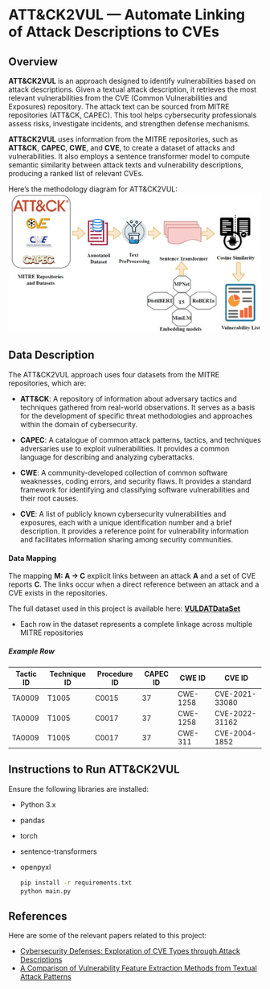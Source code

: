 # ATT&CK2VUL — Automate Linking of Attack Descriptions to CVEs

## Overview
**ATT&CK2VUL** is an approach designed to identify vulnerabilities based on attack descriptions. Given a textual attack description, it retrieves the most relevant vulnerabilities from the CVE (Common Vulnerabilities and Exposures) repository. The attack text can be sourced from MITRE repositories (ATT&CK, CAPEC). This tool helps cybersecurity professionals assess risks, investigate incidents, and strengthen defense mechanisms.

**ATT&CK2VUL** uses information from the MITRE repositories, such as **ATT&CK**, **CAPEC**, **CWE**, and **CVE**, to create a dataset of attacks and vulnerabilities. It also employs a sentence transformer model to compute semantic similarity between attack texts and vulnerability descriptions, producing a ranked list of relevant CVEs.

Here’s the methodology diagram for ATT&CK2VUL:
![Methodology Diagram](Methodology.JPG?raw=true)


## Data Description

The ATT&CK2VUL approach uses four datasets from the MITRE repositories, which are:

- **ATT&CK**: A repository of information about adversary tactics and techniques gathered from real-world observations. It serves as a basis for the development of specific threat methodologies and approaches within the domain of cybersecurity.
  
- **CAPEC**: A catalogue of common attack patterns, tactics, and techniques adversaries use to exploit vulnerabilities. It provides a common language for describing and analyzing cyberattacks.
  
- **CWE**: A community-developed collection of common software weaknesses, coding errors, and security flaws. It provides a standard framework for identifying and classifying software vulnerabilities and their root causes.
  
- **CVE**: A list of publicly known cybersecurity vulnerabilities and exposures, each with a unique identification number and a brief description. It provides a reference point for vulnerability information and facilitates information sharing among security communities.

#### Data Mapping
The mapping **M: A → C** explicit links between an attack **A** and a set of CVE reports **C**. The links occur when a direct reference between an attack and a CVE exists in the repositories.  

The full dataset used in this project is available here:  [**VULDATDataSet**](https://figshare.com/articles/dataset/VULDATDataSet_xlsx/25828102?file=46347484)
- Each row in the dataset represents a complete linkage across multiple MITRE repositories

##### Example Row
| Tactic ID | Technique ID | Procedure ID | CAPEC ID | CWE ID | CVE ID |
|-----------|--------------|--------------|----------|--------|--------|
| TA0009    | T1005        | C0015        | 37      | CWE-1258 | CVE-2021-33080 |
| TA0009    | T1005        | C0017        | 37      | CWE-1258 | CVE-2022-31162 |
| TA0009    | T1005        | C0017        | 37      | CWE-311  | CVE-2004-1852  |

## Instructions to Run ATT&CK2VUL

Ensure the following libraries are installed:

- Python 3.x
- pandas
- torch
- sentence-transformers
- openpyxl

  ```bash
  pip install -r requirements.txt
  python main.py

## References

Here are some of the relevant papers related to this project:

- [Cybersecurity Defenses: Exploration of CVE Types through Attack Descriptions](https://ieeexplore.ieee.org/abstract/document/10803317)
- [A Comparison of Vulnerability Feature Extraction Methods from Textual Attack Patterns](https://ieeexplore.ieee.org/abstract/document/10803510)


